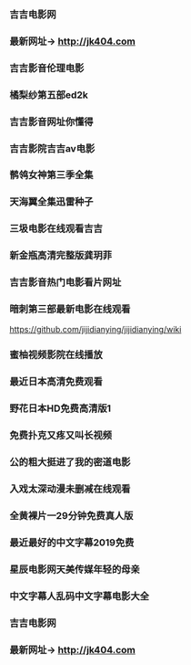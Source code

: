 ### 吉吉电影网
### 最新网址→ http://jk404.com

### 吉吉影音伦理电影
### 橘梨纱第五部ed2k
### 吉吉影音网址你懂得
### 吉吉影院吉吉av电影
### 鹡鸰女神第三季全集
### 天海翼全集迅雷种子
### 三圾电影在线观看吉吉
### 新金瓶高清完整版龚玥菲
### 吉吉影音热门电影看片网址
### 暗刺第三部最新电影在线观看
https://github.com/jijidianying/jijidianying/wiki
### 蜜柚视频影院在线播放
### 最近日本高清免费观看
### 野花日本HD免费高清版1
### 免费扑克又疼又叫长视频
### 公的粗大挺进了我的密道电影
### 入戏太深动漫未删减在线观看
### 全黄裸片一29分钟免费真人版
### 最近最好的中文字幕2019免费
### 星辰电影网天美传媒年轻的母亲
### 中文字幕人乱码中文字幕电影大全

### 吉吉电影网
### 最新网址→ http://jk404.com
